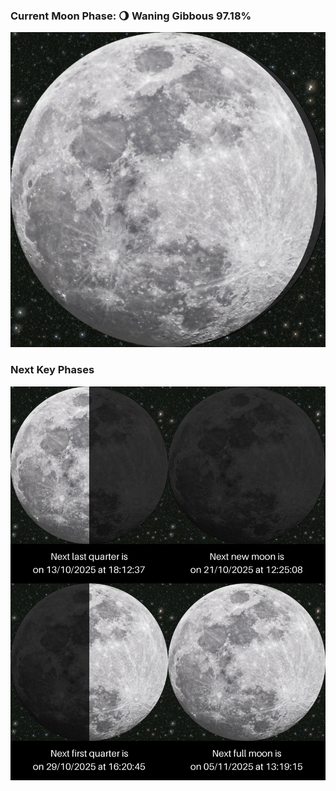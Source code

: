 ### Current Moon Phase: 🌖 Waning Gibbous 97.18%
![Moon Phase](moonphase.png)
### Next Key Phases
![Gallery](gallery.png)